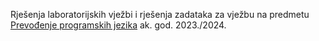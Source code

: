Rješenja laboratorijskih vježbi i rješenja zadataka za vježbu na predmetu [Prevođenje programskih jezika](https://www.fer.unizg.hr/predmet/ppj) ak. god. 2023./2024. 
